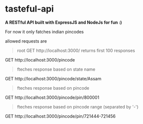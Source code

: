 # tasteful-api
**A RESTful API built with ExpressJS and NodeJs for fun :)**

For now it only fatches indian pincodes

allowed requests are
>root
GET http://localhost:3000/
>returns first 100 responses

GET http://localhost:3000/pincode

>fteches response based on state name

GET http://localhost:3000/pincode/state/Assam
>fteches response based on pincode

GET http://localhost:3000/pincode/pin/800001

>fteches response based on pincode range (separated by '-')

GET http://localhost:3000/pincode/pin/721444-721456



